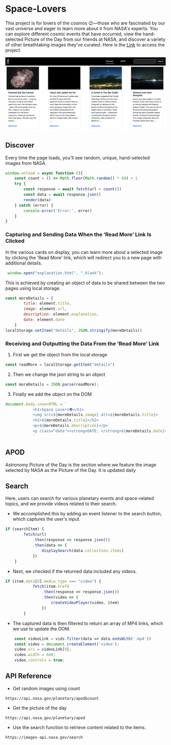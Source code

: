 # Space-Lovers
This project is for lovers of the cosmos 😉—those who are fascinated by our vast universe and eager to learn more about it from NASA's experts. You can explore different cosmic events that have occurred, view the hand-selected Picture of the Day from our friends at NASA, and discover a variety of other breathtaking images they've curated.
Here is the [Link](https://elijah-cod.github.io/Space-Lovers/) to access the project.


![screenshot](Screenshot.png)

## Discover
Every time the page loads, you'll see random, unique, hand-selected images from NASA.
```javascript
window.onload = async function (){
    const count = () => Math.floor(Math.random() * 60) + 1
    try {
        const response = await fetch(url + count())
        const data = await response.json()
        render(data)
    } catch (error) {
        console.error('Error:', error)
    }
}
```
### Capturing and Sending Data When the ‘Read More’ Link Is Clicked
In the various cards on display, you can learn more about a selected image by clicking the 'Read More' link, which will redirect you to a new page with additional details. 
```javascript
 window.open("explanation.html", "_blank");
```
This is achieved by creating an object of data to be shared between the two pages using local storage.
```javascript
const moreDetails = {
        title: element.title,
        image: element.url,
        description: element.explanation,
        date: element.date
    }
localStorage.setItem("details", JSON.stringify(moreDetails))
```
### Receiving and Outputting the Data From the ‘Read More’ Link
1. First we get the object from the local storage
```javascript
const readMore = localStorage.getItem("details")
```
2. Then we change the json string to an object
```javascript
const moreDetails = JSON.parse(readMore);
```
3. Finally we add the object on the DOM
```javascript
document.body.innerHTML = `
            <h1>Space Lovers👽</h1>
            <img src=${moreDetails.image} alt=${moreDetails.title}>
            <h2>${moreDetails.title}</h2>
            <p>${moreDetails.description}</p>
            <p class="date"><strong>DATE: </strong>${moreDetails.date}</p>
            `
```
## APOD
Astronomy Picture of the Day is the section where we feature the image selected by NASA as the Picture of the Day. It is updated daily

## Search
Here, users can search for various planetary events and space-related topics, and we provide videos related to their search. 
* We accomplished this by adding an event listener to the search button, which captures the user's input.
```javascript
if (searchItem) {
        fetch(url)
            .then(response => response.json())
            .then(data => {
                displaySearch(data.collection.items)
            })
    }
```
* Next, we checked if the returned data included any videos.
```javascript
if (item.data[0].media_type === "video") {
            fetch(item.href)
                .then(response => response.json())
                .then(video => {
                    createVideoPlayer(video, item)
                })
        }
```
* The captured data is then filtered to return an array of MP4 links, which we use to update the DOM.
```javascript
    const videoLink = vids.filter(data => data.endsWith('.mp4'))
    const video = document.createElement('video');
    video.src = videoLink[0];
    video.width = 640; 
    video.controls = true; 
```
## API Reference
* Get random images using count
```http
https://api.nasa.gov/planetary/apod&count
```
* Get the picture of the day
```http
https://api.nasa.gov/planetary/apod
```
* Use the search function to retrieve content related to the items.
```http
https://images-api.nasa.gov/search
```
